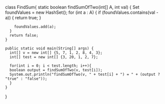 class FindSum{
    static boolean findSumOfTwo(int[] A, int val) {
      Set<Integer> foundValues = new HashSet<Integer>();
      for (int a : A) {
        if (foundValues.contains(val - a)) {
          return true;
        }
  
        foundValues.add(a);
      }
      return false;
    }
  
    public static void main(String[] args) {
      int[] v = new int[] {5, 7, 1, 2, 8, 4, 3};
      int[] test = new int[] {3, 20, 1, 2, 7};
      
      for(int i = 0; i < test.length; i++){
      boolean output = findSumOfTwo(v, test[i]);
      System.out.println("findSumOfTwo(v, " + test[i] + ") = " + (output ? "true" : "false"));
      }
    }
  }

